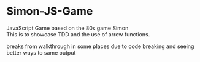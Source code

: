 # Simon-JS-Game
JavaScript Game based on the 80s game Simon
<br/>
This is to showcase TDD and the use of arrow functions.

breaks from walkthrough in some places due to code breaking and seeing better ways to same output

